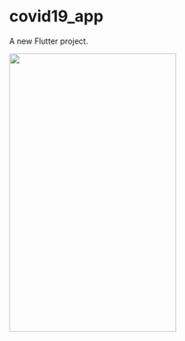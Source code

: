 # covid19_app

A new Flutter project.

<img src = "https://user-images.githubusercontent.com/105305827/179908082-e41ed970-64ea-4419-a51c-735b0d346816.png" width ="300" height = "500">

